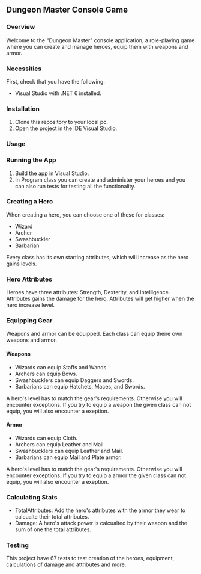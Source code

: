 ## Dungeon Master Console Game

### Overview

Welcome to the "Dungeon Master" console application, a role-playing game where you can create and manage heroes, equip them with weapons and armor.

### Necessities

First, check that you have the following:

- Visual Studio with .NET 6 installed.

### Installation

1. Clone this repository to your local pc.
2. Open the project in the IDE Visual Studio.

### Usage

### Running the App

1. Build the app in Visual Studio.
2. In Program class you can create and administer your heroes and you can also run tests for testing all the functionality.

### Creating a Hero

When creating a hero, you can choose one of these for classes:

- Wizard
- Archer
- Swashbuckler
- Barbarian

Every class has its own starting attributes, which will increase as the hero gains levels.

### Hero Attributes

Heroes have three attributes: Strength, Dexterity, and Intelligence. Attributes gains the damage for the hero. Attributes will get higher when the hero increase level.


### Equipping Gear

 Weapons and armor can be equipped. Each class can equip theire own weapons and armor.
#### Weapons

- Wizards can equip Staffs and Wands.
- Archers can equip Bows.
- Swashbucklers can equip Daggers and Swords.
- Barbarians can equip Hatchets, Maces, and Swords.

 A hero's level has to match the gear's requirements. Otherwise you will encounter exceptions.
 If you try to equip a weapon the given class can not equip, you will also encounter a exeption. 

#### Armor

- Wizards can equip Cloth.
- Archers can equip Leather and Mail.
- Swashbucklers can equip Leather and Mail.
- Barbarians can equip Mail and Plate armor.

 A hero's level has to match the gear's requirements. Otherwise you will encounter exceptions.
 If you try to equip a armor the given class can not equip, you will also encounter a exeption. 



### Calculating Stats

- TotalAttributes: Add the hero's attributes with the armor they wear to calcualte their total attributes.
- Damage: A hero's attack power is calcualted by their weapon and the sum of one the total attributes.

### Testing

This project have 67 tests to test creation of the heroes, equipment, calculations of damage and attributes and more.



